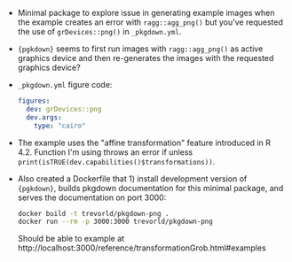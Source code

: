 * Minimal package to explore issue in generating example images when the example
  creates an error with ``ragg::agg_png()`` but you've requested the use of ``grDevices::png()`` in ``_pkgdown.yml``.
* `{pgkdown}` seems to first run images with ``ragg::agg_png()`` as active graphics device and then re-generates the images
  with the requested graphics device?
* ``_pkgdown.yml`` figure code:

  ```yaml
  figures:
    dev: grDevices::png
    dev.args:
      type: "cairo"
  ```

* The example uses the "affine transformation" feature introduced in R 4.2.  Function I'm using throws an error if
  unless ``print(isTRUE(dev.capabilities()$transformations))``.
* Also created a Dockerfile that 1) install development version of `{pgkdown}`, builds pkgdown documentation for this minimal package, and serves the documentation on port 3000:

  ```bash 
  docker build -t trevorld/pkgdown-png .
  docker run --rm -p 3000:3000 trevorld/pkgdown-png
  ```

  Should be able to example at http://localhost:3000/reference/transformationGrob.html#examples

